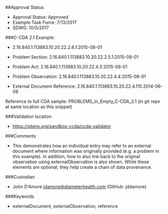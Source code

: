 ##Approval Status

* Approval Status: Approved
* Example Task Force: 7/13/2017
* SDWG: 10/5/2017

###C-CDA 2.1 Example: 
* 2.16.840.1.113883.10.20.22.2.6.1:2015-08-01

* Problem Section: 2.16.840.1.113883.10.20.22.2.5.1:2015-08-01 
* Problem Act: 2.16.840.1.113883.10.20.22.4.3:2015-08-01 
* Problem Observation: 2.16.840.1.113883.10.20.22.4.4:2015-08-01

* External Document Reference: 2.16.840.1.113883.10.20.22.4.115:2014-06-09 

Reference to full CDA sample: PROBLEMS_in_Empty_C-CDA_2.1 (in git repo at same location as this snippet)

###Validation location
* https://sitenv.org/sandbox-ccda/ccda-validator

###Comments 

* This demonstrates how an individual entry may refer to an external document where information was originally provided (e.g. a problem in this example). In addition, how to also link back to the original observation using externalObservation is also shown. While these elements are optional, they help create a chain of data provenance. 

###Custodian

* John D'Amore jdamore@diameterhealth.com (GitHub: jddamore)

###Keywords
* externalDocument, externalObservation, reference

